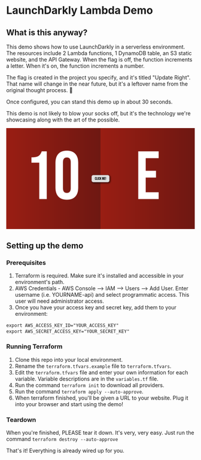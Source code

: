# LaunchDarkly Lambda Demo

## What is this anyway?

This demo shows how to use LaunchDarkly in a serverless environment. The resources include 2 Lambda functions, 1 DynamoDB table, an S3 static website, and the API Gateway. When the flag is off, the function increments a letter. When it's on, the function increments a number.

The flag is created in the project you specify, and it's titled "Update Right". That name will change in the near future, but it's a leftover name from the original thought process. :thinking:

Once configured, you can stand this demo up in about 30 seconds.

This demo is not likely to blow your socks off, but it's the technology we're showcasing along with the art of the possible.

![Screenshot of Lambda Demo](https://github.com/kevincloud/ld-lambda-one/blob/main/assets/screenshot.png)

## Setting up the demo

### Prerequisites

1. Terraform is required. Make sure it's installed and accessible in your environment's path.
1. AWS Credentials - AWS Console --> IAM --> Users --> Add User. Enter username (i.e. YOURNAME-api) and select programmatic access. This user will need administrator access.
1. Once you have your access key and secret key, add them to your environment:

```
export AWS_ACCESS_KEY_ID="YOUR_ACCESS_KEY"
export AWS_SECRET_ACCESS_KEY="YOUR_SECRET_KEY"
```

### Running Terraform

1. Clone this repo into your local environment.
1. Rename the `terraform.tfvars.example` file to `terraform.tfvars`.
1. Edit the `terraform.tfvars` file and enter your own information for each variable. Variable descriptions are in the `variables.tf` file.
1. Run the command `terraform init` to download all providers.
1. Run the command `terraform apply --auto-approve`.
1. When terraform finished, you'll be given a URL to your website. Plug it into your browser and start using the demo!

### Teardown

When you're finished, PLEASE tear it down. It's very, very easy. Just run the command `terraform destroy --auto-approve`

That's it! Everything is already wired up for you.

